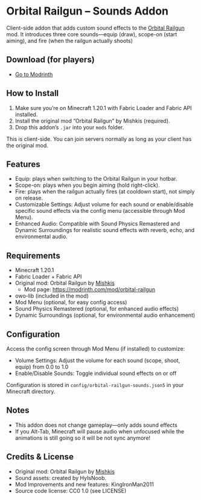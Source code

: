 # Orbital Railgun – Sounds Addon

Client-side addon that adds custom sound effects to the [Orbital Railgun](https://modrinth.com/mod/orbital-railgun) mod. It introduces three core sounds—equip (draw), scope-on (start aiming), and fire (when the railgun actually shoots)

## Download (for players)

- [Go to Modrinth](https://modrinth.com/mod/orbital-railgun-sounds)

## How to Install

1. Make sure you’re on Minecraft 1.20.1 with Fabric Loader and Fabric API installed.
2. Install the original mod “Orbital Railgun” by Mishkis (required).
3. Drop this addon’s `.jar` into your `mods` folder.

This is client-side. You can join servers normally as long as your client has the original mod.

## Features

- Equip: plays when switching to the Orbital Railgun in your hotbar.
- Scope-on: plays when you begin aiming (hold right-click).
- Fire: plays when the railgun actually fires (at cooldown start), not simply on release.
- Customizable Settings: Adjust volume for each sound or enable/disable specific sound effects via the config menu (accessible through Mod Menu).
- Enhanced Audio: Compatible with Sound Physics Remastered and Dynamic Surroundings for realistic sound effects with reverb, echo, and environmental audio.

## Requirements

- Minecraft 1.20.1
- Fabric Loader + Fabric API
- Original mod: Orbital Railgun by [Mishkis](https://modrinth.com/user/Mishkis)
  - Mod page: <https://modrinth.com/mod/orbital-railgun>
- owo-lib (included in the mod)
- Mod Menu (optional, for easy config access)
- Sound Physics Remastered (optional, for enhanced audio effects)
- Dynamic Surroundings (optional, for environmental audio enhancement)

## Configuration

Access the config screen through Mod Menu (if installed) to customize:
- Volume Settings: Adjust the volume for each sound (scope, shoot, equip) from 0.0 to 1.0
- Enable/Disable Sounds: Toggle individual sound effects on or off

Configuration is stored in `config/orbital-railgun-sounds.json5` in your Minecraft directory.

## Notes

- This addon does not change gameplay—only adds sound effects
- If you Alt-Tab, Minecraft will pause audio when unfocused while the animations is still going so it will be not sync anymore!

## Credits & License

- Original mod: Orbital Railgun by [Mishkis](https://modrinth.com/user/Mishkis)
- Sound assets: created by HyIsNoob.
- Mod Improvements and new features: KingIronMan2011
- Source code license: CC0 1.0 (see LICENSE)
